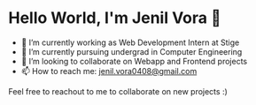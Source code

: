 # Hello World, I'm Jenil Vora 👋

- 🔭 I’m currently working as Web Development Intern at Stige
- 🌱 I’m currently pursuing undergrad in Computer Engineering
- 👯 I’m looking to collaborate on Webapp and Frontend projects
- 📫 How to reach me: jenil.vora0408@gmail.com

Feel free to reachout to me to collaborate on new projects :)
